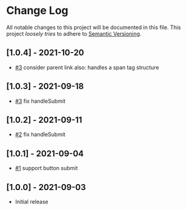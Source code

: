 # Change Log

All notable changes to this project will be documented in this file.
This project *loosely tries* to adhere to [Semantic Versioning](http://semver.org/).

## [1.0.4] - 2021-10-20
- [#3](https://github.com/boltops-tools/jets-ujs-compat/pull/4) consider parent link also: handles a span tag structure

## [1.0.3] - 2021-09-18
- [#3](https://github.com/boltops-tools/jets-ujs-compat/pull/3) fix handleSubmit

## [1.0.2] - 2021-09-11
- [#2](https://github.com/boltops-tools/jets-ujs-compat/pull/2) fix handleSubmit

## [1.0.1] - 2021-09-04
- [#1](https://github.com/boltops-tools/jets-ujs-compat/pull/1) support button submit

## [1.0.0] - 2021-09-03
- Initial release
